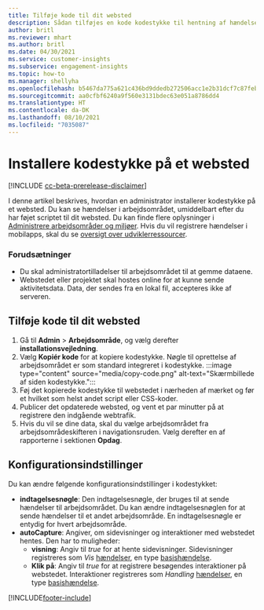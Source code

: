 ```yaml
---
title: Tilføje kode til dit websted
description: Sådan tilføjes en kode kodestykke til hentning af hændelser på dit websted.
author: britl
ms.reviewer: mhart
ms.author: britl
ms.date: 04/30/2021
ms.service: customer-insights
ms.subservice: engagement-insights
ms.topic: how-to
ms.manager: shellyha
ms.openlocfilehash: b5467da775a621c436bd9ddedb272506acc1e2b31dcf7c87feb5dd11e2daae2b
ms.sourcegitcommit: aa0cfbf6240a9f560e3131bdec63e051a8786dd4
ms.translationtype: HT
ms.contentlocale: da-DK
ms.lasthandoff: 08/10/2021
ms.locfileid: "7035087"
---
```

# <a name="install-the-code-snippet-on-a-website"></a>Installere kodestykke på et websted

[!INCLUDE [cc-beta-prerelease-disclaimer](includes/cc-beta-prerelease-disclaimer.md)]

I denne artikel beskrives, hvordan en administrator installerer kodestykke på et websted. Du kan se hændelser i arbejdsområdet, umiddelbart efter du har føjet scriptet til dit websted. Du kan finde flere oplysninger i [Administrere arbejdsområder og miljøer](manage-environments-workspaces.md). Hvis du vil registrere hændelser i mobilapps, skal du se [oversigt over udviklerressourcer](developer-resources.md).


### <a name="prerequisites"></a>Forudsætninger

* Du skal administratortilladelser til arbejdsområdet til at gemme dataene.
* Webstedet eller projektet skal hostes online for at kunne sende aktivitetsdata. Data, der sendes fra en lokal fil, accepteres ikke af serveren.


## <a name="add-code-to-your-website"></a>Tilføje kode til dit websted
1.  Gå til **Admin** > **Arbejdsområde**, og vælg derefter **installationsvejledning**.
1. Vælg **Kopiér kode** for at kopiere kodestykke. Nøgle til oprettelse af arbejdsområdet er som standard integreret i kodestykke.
:::image type="content" source="media/copy-code.png" alt-text="Skærmbillede af siden kodestykke.":::
3. Føj det kopierede kodestykke til webstedet i nærheden af <head> mærket og før et hvilket som helst andet script eller CSS-koder.
4.  Publicer det opdaterede websted, og vent et par minutter på at registrere den indgående webtrafik.
5.  Hvis du vil se dine data, skal du vælge arbejdsområdet fra arbejdsområdeskifteren i navigationsruden. Vælg derefter en af rapporterne i sektionen **Opdag**.

## <a name="configuration-options"></a>Konfigurationsindstillinger

Du kan ændre følgende konfigurationsindstillinger i kodestykket:

- **indtagelsesnøgle**: Den indtagelsesnøgle, der bruges til at sende hændelser til arbejdsområdet. Du kan ændre indtagelsesnøglen for at sende hændelser til et andet arbejdsområde. En indtagelsesnøgle er entydig for hvert arbejdsområde. 
- **autoCapture**: Angiver, om sidevisninger og interaktioner med webstedet hentes. Den har to muligheder:
    - **visning**: Angiv til *true* for at hente sidevisninger. Sidevisninger registreres som *Vis* [hændelser](glossary.md#event), en type [basishændelse](glossary.md#base-event).
    - **Klik på**: Angiv til *true* for at registrere besøgendes interaktioner på webstedet. Interaktioner registreres som *Handling* [hændelser](glossary.md#event), en type [basishændelse](glossary.md#base-event).

[!INCLUDE[footer-include](../includes/footer-banner.md)]
